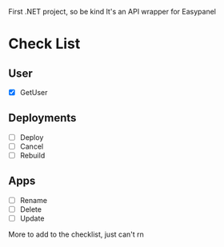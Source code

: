 
First .NET project, so be kind
It's an API wrapper for Easypanel

# Check List
## User
- [x] GetUser

## Deployments
- [ ] Deploy
- [ ] Cancel
- [ ] Rebuild

## Apps
- [ ] Rename
- [ ] Delete
- [ ] Update

More to add to the checklist, just can't rn
 
